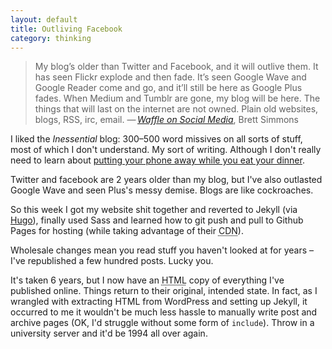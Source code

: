 ```yaml
---
layout: default
title: Outliving Facebook
category: thinking
---
```


>My blog’s older than Twitter and Facebook, and it will outlive them. It has seen Flickr explode and then fade. It’s seen Google Wave and Google Reader come and go, and it’ll still be here as Google Plus fades. When Medium and Tumblr are gone, my blog will be here. The things that will last on the internet are not owned. Plain old websites, blogs, RSS, irc, email. &#8212;&thinsp;<cite><a href="http://inessential.com/2014/08/27/waffle_on_social_media">Waffle on Social Media</a></cite>, Brett Simmons

I liked the <cite>Inessential</cite> blog: 300&#8211;500 word missives on all sorts of stuff, most of which I don't understand. My sort of writing. Although I don't really need to learn about <a href="http://inessential.com/2014/08/29/on_taking_breaks">putting your phone away while you eat your dinner</a>.

Twitter and facebook are 2 years older than my blog, but I've also outlasted Google Wave and seen Plus's messy demise. Blogs are like cockroaches.

So this week I got my website shit together and reverted to Jekyll (via <a href="http://hugo.spf13.com/">Hugo</a>), finally used Sass and learned how to git push and pull to Github Pages for hosting (while taking advantage of their <abbr title="Content Delivery Network">CDN</abbr>).

Wholesale changes mean you read stuff you haven't looked at for years &#8211; I've republished a few hundred posts. Lucky you.

It's taken 6 years, but I now have an <abbr title="HyperText Markup Language">HTML</abbr> copy of everything I've published online. Things return to their original, intended state. In fact, as I wrangled with extracting HTML from WordPress and setting up Jekyll, it occurred to me it wouldn't be much less hassle to manually write post and archive pages (OK, I'd struggle without some form of `include`). Throw in a university server and it'd be 1994 all over again.
